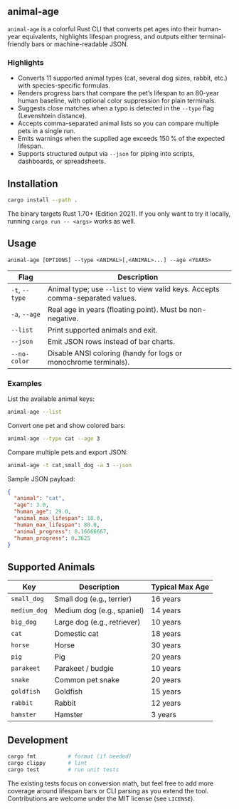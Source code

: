 ## animal-age

`animal-age` is a colorful Rust CLI that converts pet ages into their human-year equivalents, highlights lifespan progress, and outputs either terminal-friendly bars or machine-readable JSON.

### Highlights
- Converts 11 supported animal types (cat, several dog sizes, rabbit, etc.) with species-specific formulas.
- Renders progress bars that compare the pet’s lifespan to an 80-year human baseline, with optional color suppression for plain terminals.
- Suggests close matches when a typo is detected in the `--type` flag (Levenshtein distance).
- Accepts comma-separated animal lists so you can compare multiple pets in a single run.
- Emits warnings when the supplied age exceeds 150 % of the expected lifespan.
- Supports structured output via `--json` for piping into scripts, dashboards, or spreadsheets.

## Installation

```bash
cargo install --path .
```

The binary targets Rust 1.70+ (Edition 2021). If you only want to try it locally, running `cargo run -- <args>` works as well.

## Usage

```
animal-age [OPTIONS] --type <ANIMAL>[,<ANIMAL>...] --age <YEARS>
```

| Flag | Description |
| --- | --- |
| `-t`, `--type` | Animal type; use `--list` to view valid keys. Accepts comma-separated values. |
| `-a`, `--age` | Real age in years (floating point). Must be non-negative. |
| `--list` | Print supported animals and exit. |
| `--json` | Emit JSON rows instead of bar charts. |
| `--no-color` | Disable ANSI coloring (handy for logs or monochrome terminals). |

### Examples

List the available animal keys:

```bash
animal-age --list
```

Convert one pet and show colored bars:

```bash
animal-age --type cat --age 3
```

Compare multiple pets and export JSON:

```bash
animal-age -t cat,small_dog -a 3 --json
```

Sample JSON payload:

```json
{
  "animal": "cat",
  "age": 3.0,
  "human_age": 29.0,
  "animal_max_lifespan": 18.0,
  "human_max_lifespan": 80.0,
  "animal_progress": 0.16666667,
  "human_progress": 0.3625
}
```

## Supported Animals

Key | Description | Typical Max Age
--- | --- | ---
`small_dog` | Small dog (e.g., terrier) | 16 years
`medium_dog` | Medium dog (e.g., spaniel) | 14 years
`big_dog` | Large dog (e.g., retriever) | 10 years
`cat` | Domestic cat | 18 years
`horse` | Horse | 30 years
`pig` | Pig | 20 years
`parakeet` | Parakeet / budgie | 10 years
`snake` | Common pet snake | 20 years
`goldfish` | Goldfish | 15 years
`rabbit` | Rabbit | 12 years
`hamster` | Hamster | 3 years

## Development

```bash
cargo fmt          # format (if needed)
cargo clippy       # lint
cargo test         # run unit tests
```

The existing tests focus on conversion math, but feel free to add more coverage around lifespan bars or CLI parsing as you extend the tool. Contributions are welcome under the MIT license (see `LICENSE`).
